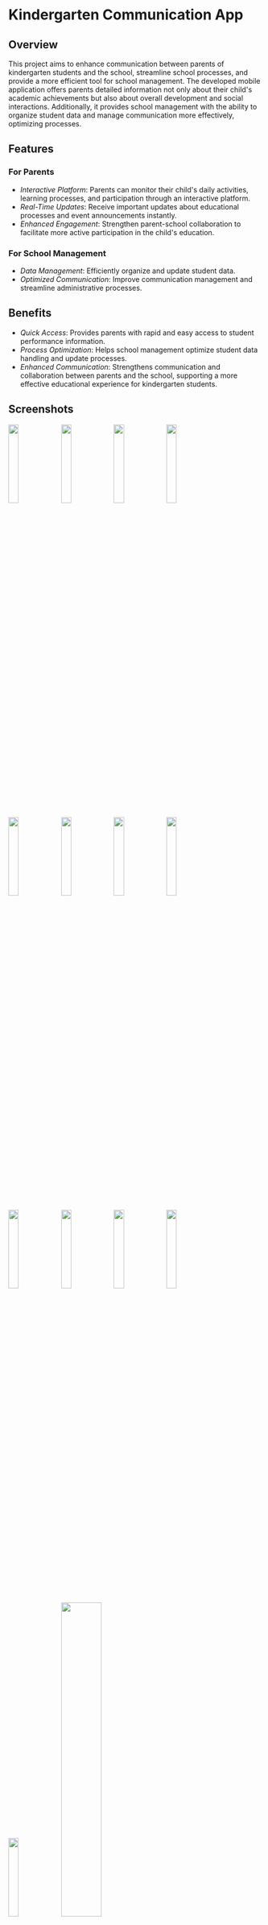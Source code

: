 # Kindergarten Communication App

## Overview

This project aims to enhance communication between parents of kindergarten students and the school, streamline school processes, and provide a more efficient tool for school management. The developed mobile application offers parents detailed information not only about their child's academic achievements but also about overall development and social interactions. Additionally, it provides school management with the ability to organize student data and manage communication more effectively, optimizing processes.

## Features

### For Parents

- *Interactive Platform*: Parents can monitor their child's daily activities, learning processes, and participation through an interactive platform.
- *Real-Time Updates*: Receive important updates about educational processes and event announcements instantly.
- *Enhanced Engagement*: Strengthen parent-school collaboration to facilitate more active participation in the child's education.

### For School Management

- *Data Management*: Efficiently organize and update student data.
- *Optimized Communication*: Improve communication management and streamline administrative processes.

## Benefits

- *Quick Access*: Provides parents with rapid and easy access to student performance information.
- *Process Optimization*: Helps school management optimize student data handling and update processes.
- *Enhanced Communication*: Strengthens communication and collaboration between parents and the school, supporting a more effective educational experience for kindergarten students.

## Screenshots


<img src="https://github.com/user-attachments/assets/b8c874a2-46e5-428b-b699-6f6ccad34a76" width=20% height=20%>
<img src="https://github.com/user-attachments/assets/d8f1641f-894b-4a80-8cfa-853104ec8b31" width=20% height=20%>
<img src="https://github.com/user-attachments/assets/1f184ded-99e7-4539-881d-cc86934d0142" width=20% height=20%>
<img src="https://github.com/user-attachments/assets/92969615-4bb8-4122-a8ba-e2c56f56db3d" width=20% height=20%>
<img src="https://github.com/user-attachments/assets/b529ce09-96b1-4818-9851-4d7847620a92" width=20% height=20%>
<img src="https://github.com/user-attachments/assets/03eb52eb-9772-44d0-80fe-275222121356" width=20% height=20%>
<img src="https://github.com/user-attachments/assets/3f881747-b776-44cb-8ac5-bedb1bf308e3" width=20% height=20%>
<img src="https://github.com/user-attachments/assets/12cb9e84-bc7e-4db9-875d-bc50dc6d35d6" width=20% height=20%>
<img src="https://github.com/user-attachments/assets/77eacfe9-c5b8-4468-bd0a-ffb5c654018c" width=20% height=20%>
<img src="https://github.com/user-attachments/assets/702e6690-db76-46d1-9b10-b8a55038368d" width=20% height=20%>
<img src="https://github.com/user-attachments/assets/35c78ccb-9dbb-481e-bb58-5f05726bb245" width=20% height=20%>
<img src="https://github.com/user-attachments/assets/04ca6045-532c-414b-9d42-0385258dca81" width=20% height=20%>
<img src="https://github.com/user-attachments/assets/93760226-b9d5-44e1-aa21-9917422b54d3" width=20% height=20%>
<img src="https://github.com/user-attachments/assets/cf688c02-7cc9-4e20-9351-4c1a12f18e20" width=40% height=%50>




## Frontend
[Frontend](https://github.com/muhammedbayhan/flutter_kinder_garten_app)

## Contact

For any questions or feedback, please reach out to:

- *Email*: muhammedbayhan72@gmail.com
- *Email*: saidsemihy@gmail.com

- *GitHub*: [Muhammed Bayhan](https://github.com/muhammedbayhan)
- *GitHub*: [Said Semih Yalçın](https://github.com/saidsemihy)
